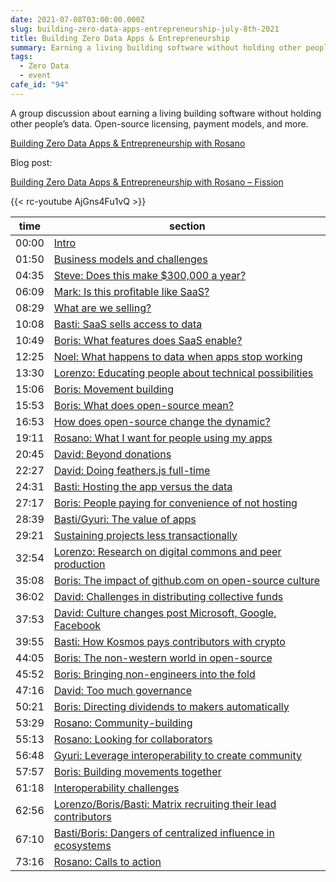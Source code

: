 ```yaml
---
date: 2021-07-08T03:00:00.000Z
slug: building-zero-data-apps-entrepreneurship-july-8th-2021
title: Building Zero Data Apps & Entrepreneurship
summary: Earning a living building software without holding other people’s data.
tags:
  - Zero Data
  - event
cafe_id: "94"
---
```

A group discussion about earning a living building software without holding other people’s data. Open-source licensing, payment models, and more.

[Building Zero Data Apps & Entrepreneurship with Rosano](https://talk.fission.codes/t/building-zero-data-apps-entrepreneurship-with-rosano/1999)

Blog post:

[Building Zero Data Apps & Entrepreneurship with Rosano – Fission](https://fission.codes/blog/building-zero-data-apps-entrepreneurship-rosano)

{{< rc-youtube AjGns4Fu1vQ >}}

| time  | section                                                                                                     |
| ----- | ----------------------------------------------------------------------------------------------------------- |
| 00:00 | [Intro](https://youtu.be/AjGns4Fu1vQ?start=00m00s)                                                          |
| 01:50 | [Business models and challenges](https://youtu.be/AjGns4Fu1vQ?start=01m50s)                                 |
| 04:35 | [Steve: Does this make $300,000 a year?](https://youtu.be/AjGns4Fu1vQ?start=04m35s)                         |
| 06:09 | [Mark: Is this profitable like SaaS?](https://youtu.be/AjGns4Fu1vQ?start=06m09s)                            |
| 08:29 | [What are we selling?](https://youtu.be/AjGns4Fu1vQ?start=08m29s)                                           |
| 10:08 | [Basti: SaaS sells access to data](https://youtu.be/AjGns4Fu1vQ?start=10m08s)                               |
| 10:49 | [Boris: What features does SaaS enable?](https://youtu.be/AjGns4Fu1vQ?start=10m49s)                         |
| 12:25 | [Noel: What happens to data when apps stop working](https://youtu.be/AjGns4Fu1vQ?start=12m25s)              |
| 13:30 | [Lorenzo: Educating people about technical possibilities](https://youtu.be/AjGns4Fu1vQ?start=13m30s)        |
| 15:06 | [Boris: Movement building](https://youtu.be/AjGns4Fu1vQ?start=15m06s)                                       |
| 15:53 | [Boris: What does open-source mean?](https://youtu.be/AjGns4Fu1vQ?start=15m53s)                             |
| 16:53 | [How does open-source change the dynamic?](https://youtu.be/AjGns4Fu1vQ?start=16m53s)                       |
| 19:11 | [Rosano: What I want for people using my apps](https://youtu.be/AjGns4Fu1vQ?start=19m11s)                   |
| 20:45 | [David: Beyond donations](https://youtu.be/AjGns4Fu1vQ?start=20m45s)                                        |
| 22:27 | [David: Doing feathers.js full-time](https://youtu.be/AjGns4Fu1vQ?start=22m27s)                             |
| 24:31 | [Basti: Hosting the app versus the data](https://youtu.be/AjGns4Fu1vQ?start=24m31s)                         |
| 27:17 | [Boris: People paying for convenience of not hosting](https://youtu.be/AjGns4Fu1vQ?start=27m17s)            |
| 28:39 | [Basti/Gyuri: The value of apps](https://youtu.be/AjGns4Fu1vQ?start=28m39s)                                 |
| 29:21 | [Sustaining projects less transactionally](https://youtu.be/AjGns4Fu1vQ?start=29m21s)                       |
| 32:54 | [Lorenzo: Research on digital commons and peer production](https://youtu.be/AjGns4Fu1vQ?start=32m54s)       |
| 35:08 | [Boris: The impact of github.com on open-source culture](https://youtu.be/AjGns4Fu1vQ?start=35m08s)         |
| 36:02 | [David: Challenges in distributing collective funds](https://youtu.be/AjGns4Fu1vQ?start=36m02s)             |
| 37:53 | [David: Culture changes post Microsoft, Google, Facebook](https://youtu.be/AjGns4Fu1vQ?start=37m53s)        |
| 39:55 | [Basti: How Kosmos pays contributors with crypto](https://youtu.be/AjGns4Fu1vQ?start=39m55s)                |
| 44:05 | [Boris: The non-western world in open-source](https://youtu.be/AjGns4Fu1vQ?start=44m05s)                    |
| 45:52 | [Boris: Bringing non-engineers into the fold](https://youtu.be/AjGns4Fu1vQ?start=45m52s)                    |
| 47:16 | [David: Too much governance](https://youtu.be/AjGns4Fu1vQ?start=47m16s)                                     |
| 50:21 | [Boris: Directing dividends to makers automatically](https://youtu.be/AjGns4Fu1vQ?start=50m21s)             |
| 53:29 | [Rosano: Community-building](https://youtu.be/AjGns4Fu1vQ?start=53m29s)                                     |
| 55:13 | [Rosano: Looking for collaborators](https://youtu.be/AjGns4Fu1vQ?start=55m13s)                              |
| 56:48 | [Gyuri: Leverage interoperability to create community](https://youtu.be/AjGns4Fu1vQ?start=56m48s)           |
| 57:57 | [Boris: Building movements together](https://youtu.be/AjGns4Fu1vQ?start=57m57s)                             |
| 61:18 | [Interoperability challenges](https://youtu.be/AjGns4Fu1vQ?start=61m18s)                                    |
| 62:56 | [Lorenzo/Boris/Basti: Matrix recruiting their lead contributors](https://youtu.be/AjGns4Fu1vQ?start=62m56s) |
| 67:10 | [Basti/Boris: Dangers of centralized influence in ecosystems](https://youtu.be/AjGns4Fu1vQ?start=67m10s)    |
| 73:16 | [Rosano: Calls to action](https://youtu.be/AjGns4Fu1vQ?start=73m16s)                                        |
